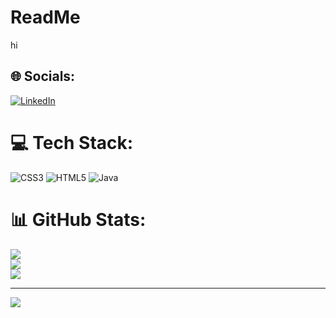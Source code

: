 # ReadMe
hi
## 🌐 Socials:
[![LinkedIn](https://img.shields.io/badge/LinkedIn-%230077B5.svg?logo=linkedin&logoColor=white)](https://linkedin.com/in/https://www.linkedin.com/in/mohanraj-r--) 

# 💻 Tech Stack:
![CSS3](https://img.shields.io/badge/css3-%231572B6.svg?style=for-the-badge&logo=css3&logoColor=white) ![HTML5](https://img.shields.io/badge/html5-%23E34F26.svg?style=for-the-badge&logo=html5&logoColor=white) ![Java](https://img.shields.io/badge/java-%23ED8B00.svg?style=for-the-badge&logo=openjdk&logoColor=white)
# 📊 GitHub Stats:
![](https://github-readme-stats.vercel.app/api?username=Mohanraj-0101&theme=dark&hide_border=false&include_all_commits=false&count_private=false)<br/>
![](https://github-readme-streak-stats.herokuapp.com/?user=Mohanraj-0101&theme=dark&hide_border=false)<br/>
![](https://github-readme-stats.vercel.app/api/top-langs/?username=Mohanraj-0101&theme=dark&hide_border=false&include_all_commits=false&count_private=false&layout=compact)

---
[![](https://visitcount.itsvg.in/api?id=Mohanraj-0101&icon=0&color=0)](https://visitcount.itsvg.in)

<!-- Proudly created with GPRM ( https://gprm.itsvg.in ) -->
